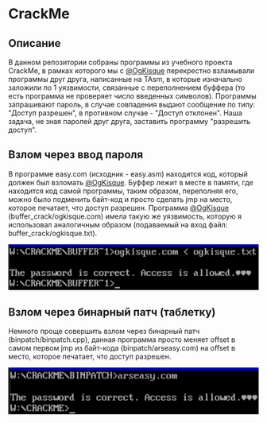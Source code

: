 # CrackMe
## Описание
В данном репозитории собраны программы из учебного проекта CrackMe, в рамках которого мы с [@OgKisque](https://github.com/ogkisque/hacking) перекрестно взламывали программы друг друга, написанные на TAsm, в которые изначально заложили по 1 уязвимости, связанные с переполнением буффера (то есть программа не проверяет число введенных символов). Программы запрашивают пароль, в случае совпадения выдают сообщение по типу: "Доступ разрешен", в противном случае - "Доступ отклонен". Наша задача, не зная паролей друг друга, заставить программу "разрешить доступ".
## Взлом через ввод пароля
В программе easy.com (исходник - easy.asm) находится код, который должен был взломать [@OgKisque](https://github.com/ogkisque/hacking). Буффер лежит в месте в памяти, где находится код самой программы, таким образом, переполняя его, можно было подменить байт-код и просто сделать jmp на место, которое печатает, что доступ разрешен. Программа [@OgKisque](https://github.com/ogkisque/hacking) (buffer_crack/ogkisque.com) имела такую же уязвимость, которую я использовал аналогичным образом (подаваемый на вход файл: buffer_crack/ogkisque.txt).

![pic1](https://github.com/vvit19/CrackMe/blob/main/pictures/pic1.png)

## Взлом через бинарный патч (таблетку)
Немного проще совершить взлом через бинарный патч (binpatch/binpatch.cpp), данная программа просто меняет offset в самом первом jmp из байт-кода (binpatch/arseasy.com) на offset в место, которое печатает, что доступ разрешен.

![pic2](https://github.com/vvit19/CrackMe/blob/main/pictures/pic2.png)
